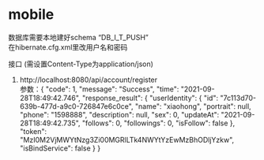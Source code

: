 # mobile

数据库需要本地建好schema “DB_I_T_PUSH”  
在hibernate.cfg.xml里改用户名和密码  

接口 (需设置Content-Type为application/json) 
1. http://localhost:8080/api/account/register  
参数：{
    "code": 1,
    "message": "Success",
    "time": "2021-09-28T18:49:42.746",
    "response_result": {
        "userIdentity": {
            "id": "7c113d70-639b-477d-a9c0-726847e6c0ce",
            "name": "xiaohong",
            "portrait": null,
            "phone": "1598888",
            "description": null,
            "sex": 0,
            "updateAt": "2021-09-28T18:49:42.735",
            "follows": 0,
            "followings": 0,
            "isFollow": false
        },
        "token": "MzI0M2VjMWYtNzg3Zi00MGRlLTk4NWYtYzEwMzBhODljYzkw",
        "isBindService": false
    }
}  



